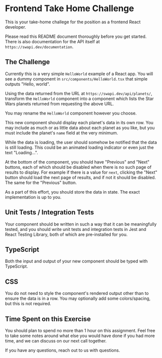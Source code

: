# Frontend Take Home Challenge

This is your take-home challege for the position as a frontend React developer.

Please read this README document thoroughly before you get started. There is also documentation for the API itself at `https://swapi.dev/documentation`.

## The Challenge

Currently this is a very simple `HelloWorld` example of a React app. You will see a dummy component in `src/components/HelloWorld.tsx` that simple outputs "Hello, world".

Using the data returned from the URL at `https://swapi.dev/api/planets/`, transform the `HelloWorld` component into a component which lists the Star Wars planets returned from requesting the above URL.

You may rename the `HelloWorld` component however you choose.

This new component should display each planet's data in its own row. You may include as much or as little data about each planet as you like, but you must include the planet's `name` field at the very minimum.

While the data is loading, the user should somehow be notified that the data is still loading. This could be an animated loading indicator or even just the text "Loading...".

At the bottom of the component, you should have "Previous" and "Next" buttons, each of which should be disabled when there is no such page of results to display. For example if there is a value for `next`, clicking the "Next" button should load the next page of results, and if not it should be disabled. The same for the "Previous" button.

As a part of this effort, you should store the data in state. The exact implementation is up to you.

## Unit Tests / Integration Tests

Your component should be written in such a way that it can be meaningfully tested, and you should write unit tests and integration tests in Jest and React Testing Library, both of which are pre-installed for you.

## TypeScript

Both the input and output of your new component should be typed with TypeScript.

## CSS

You do not need to style the component's rendered output other than to ensure the data is in a row. You may optionally add some colors/spacing, but this is not required.

## Time Spent on this Exercise

You should plan to spend no more than 1 hour on this assignment. Feel free to take some notes around what else you would have done if you had more time, and we can discuss on our next call together.

If you have any questions, reach out to us with questions.
